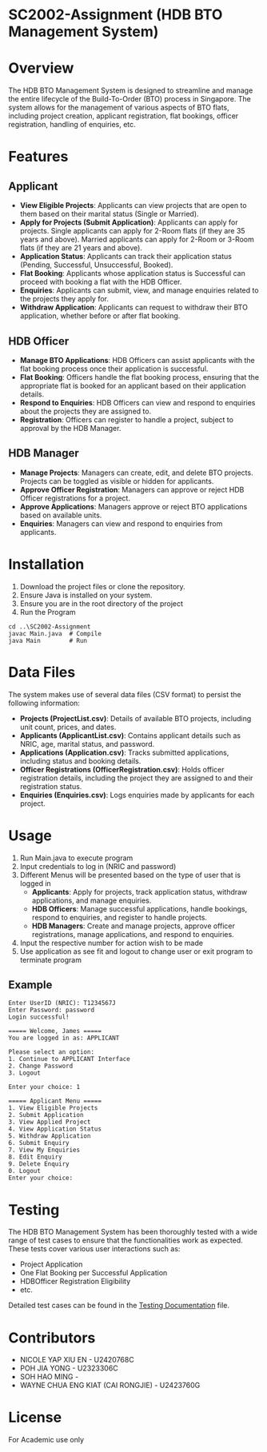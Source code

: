 # SC2002-Assignment (HDB BTO Management System)

# Overview
The HDB BTO Management System is designed to streamline and manage the entire lifecycle of the Build-To-Order (BTO) process in Singapore. The system allows for the management of various aspects of BTO flats, including project creation, applicant registration, flat bookings, officer registration, handling of enquiries, etc.

# Features
## Applicant
- **View Eligible Projects**: Applicants can view projects that are open to them based on their marital status (Single or Married).
- **Apply for Projects (Submit Application)**: Applicants can apply for projects. Single applicants can apply for 2-Room flats (if they are 35 years and above). Married applicants can apply for 2-Room or 3-Room flats (if they are 21 years and above).
- **Application Status**: Applicants can track their application status (Pending, Successful, Unsuccessful, Booked).
- **Flat Booking**: Applicants whose application status is Successful can proceed with booking a flat with the HDB Officer.
- **Enquiries**: Applicants can submit, view, and manage enquiries related to the projects they apply for.
- **Withdraw Application**: Applicants can request to withdraw their BTO application, whether before or after flat booking.

## HDB Officer
- **Manage BTO Applications**: HDB Officers can assist applicants with the flat booking process once their application is successful.
- **Flat Booking**: Officers handle the flat booking process, ensuring that the appropriate flat is booked for an applicant based on their application details.
- **Respond to Enquiries**: HDB Officers can view and respond to enquiries about the projects they are assigned to.
- **Registration**: Officers can register to handle a project, subject to approval by the HDB Manager.

## HDB Manager
- **Manage Projects**: Managers can create, edit, and delete BTO projects. Projects can be toggled as visible or hidden for applicants.
- **Approve Officer Registration**: Managers can approve or reject HDB Officer registrations for a project.
- **Approve Applications**: Managers approve or reject BTO applications based on available units.
- **Enquiries**: Managers can view and respond to enquiries from applicants.

# Installation
1. Download the project files or clone the repository.
2. Ensure Java is installed on your system.
3. Ensure you are in the root directory of the project
4. Run the Program
```
cd ..\SC2002-Assignment
javac Main.java  # Compile
java Main        # Run
```

# Data Files
The system makes use of several data files (CSV format) to persist the following information:
- **Projects (ProjectList.csv)**: Details of available BTO projects, including unit count, prices, and dates.
- **Applicants (ApplicantList.csv)**: Contains applicant details such as NRIC, age, marital status, and password.
- **Applications (Application.csv)**: Tracks submitted applications, including status and booking details.
- **Officer Registrations (OfficerRegistration.csv)**: Holds officer registration details, including the project they are assigned to and their registration status.
- **Enquiries (Enquiries.csv)**: Logs enquiries made by applicants for each project.


# Usage 
1. Run Main.java to execute program
2. Input credentials to log in (NRIC and password)
3. Different Menus will be presented based on the type of user that is logged in
   - **Applicants**: Apply for projects, track application status, withdraw applications, and manage enquiries.
   - **HDB Officers**: Manage successful applications, handle bookings, respond to enquiries, and register to handle projects.
   - **HDB Managers**: Create and manage projects, approve officer registrations, manage applications, and respond to enquiries.
4. Input the respective number for action wish to be made
5. Use application as see fit and logout to change user or exit program to terminate program

## Example
```
Enter UserID (NRIC): T1234567J
Enter Password: password
Login successful!

===== Welcome, James =====
You are logged in as: APPLICANT

Please select an option:
1. Continue to APPLICANT Interface
2. Change Password
3. Logout

Enter your choice: 1

===== Applicant Menu =====
1. View Eligible Projects
2. Submit Application
3. View Applied Project
4. View Application Status
5. Withdraw Application
6. Submit Enquiry
7. View My Enquiries
8. Edit Enquiry
9. Delete Enquiry
0. Logout
Enter your choice:
```

# Testing
The HDB BTO Management System has been thoroughly tested with a wide range of test cases to ensure that the functionalities work as expected. These tests cover various user interactions such as:
- Project Application
- One Flat Booking per Successful Application
- HDBOfficer Registration Eligibility
- etc.

Detailed test cases can be found in the [Testing Documentation](./TESTING.md) file.


# Contributors
- NICOLE YAP XIU EN - U2420768C
- POH JIA YONG - U2323306C
- SOH HAO MING - 
- WAYNE CHUA ENG KIAT (CAI RONGJIE) - U2423760G

# License
For Academic use only
